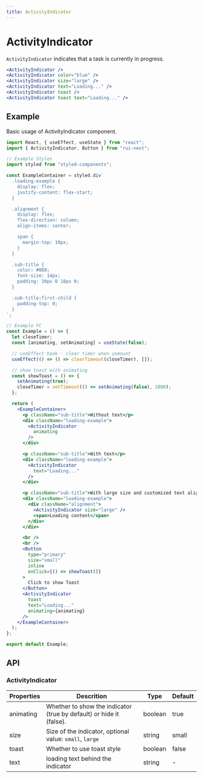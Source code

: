 ```yaml
---
title: ActivityIndicator
---
```


# ActivityIndicator

`ActivityIndicator` indicates that a task is currently in progress.

```jsx
<ActivityIndicator />
<ActivityIndicator color="blue" />
<ActivityIndicator size="large" />
<ActivityIndicator text="Loading..." />
<ActivityIndicator toast />
<ActivityIndicator toast text="Loading..." />
```

## Example

Basic usage of ActivityIndicator component.

```jsx live=local
import React, { useEffect, useState } from "react";
import { ActivityIndicator, Button } from "rui-next";

// Example Styles
import styled from "styled-components";

const ExampleContainer = styled.div`
  .loading-example {
    display: flex;
    justify-content: flex-start;
  }

  .alignment {
    display: flex;
    flex-direction: column;
    align-items: center;

    span {
      margin-top: 10px;
    }
  }

  .sub-title {
    color: #888;
    font-size: 14px;
    padding: 30px 0 18px 0;
  }

  .sub-title:first-child {
    padding-top: 0;
  }
`;

// Example FC
const Example = () => {
  let closeTimer;
  const [animating, setAnimating] = useState(false);  

  // useEffect hook - clear timer when unmount
  useEffect(() => () => clearTimeout(closeTimer), []);

  // show toast with animating
  const showToast = () => {
    setAnimating(true);
    closeTimer = setTimeout(() => setAnimating(false), 2000);
  };

  return (
    <ExampleContainer>
      <p className="sub-title">Without text</p>
      <div className="loading-example">
        <ActivityIndicator
          animating
        />
      </div>

      <p className="sub-title">With text</p>
      <div className="loading-example">
        <ActivityIndicator
          text="Loading..."
        />
      </div>

      <p className="sub-title">With large size and customized text alignment</p>
      <div className="loading-example">
        <div className="alignment">
          <ActivityIndicator size="large" />
          <span>Loading content</span>
        </div>
      </div>

      <br />
      <br />
      <Button
        type="primary"
        size="small"
        inline
        onClick={() => showToast()}
      >
        Click to show Toast
      </Button>
      <ActivityIndicator
        toast
        text="Loading..."
        animating={animating}
      />
    </ExampleContainer>
  );
};

export default Example;
```

## API

### ActivityIndicator

Properties | Descrition | Type | Default
-----------|------------|------|--------
|  animating  | Whether to show the indicator (true by default) or hide it (false). | boolean | true |
|  size  | Size of the indicator, optional value: `small`, `large` | string | small |
|  toast  | Whether to use toast style | boolean  | false |
|  text  | loading text behind the indicator | string | - |
